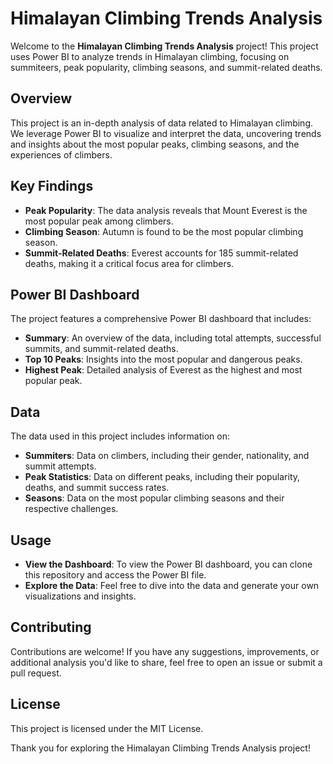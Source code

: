 # Himalayan Climbing Trends Analysis

Welcome to the **Himalayan Climbing Trends Analysis** project! This project uses Power BI to analyze trends in Himalayan climbing, focusing on summiteers, peak popularity, climbing seasons, and summit-related deaths.

## Overview

This project is an in-depth analysis of data related to Himalayan climbing. We leverage Power BI to visualize and interpret the data, uncovering trends and insights about the most popular peaks, climbing seasons, and the experiences of climbers.

## Key Findings

- **Peak Popularity**: The data analysis reveals that Mount Everest is the most popular peak among climbers.
- **Climbing Season**: Autumn is found to be the most popular climbing season.
- **Summit-Related Deaths**: Everest accounts for 185 summit-related deaths, making it a critical focus area for climbers.

## Power BI Dashboard

The project features a comprehensive Power BI dashboard that includes:

- **Summary**: An overview of the data, including total attempts, successful summits, and summit-related deaths.
- **Top 10 Peaks**: Insights into the most popular and dangerous peaks.
- **Highest Peak**: Detailed analysis of Everest as the highest and most popular peak.

## Data

The data used in this project includes information on:

- **Summiters**: Data on climbers, including their gender, nationality, and summit attempts.
- **Peak Statistics**: Data on different peaks, including their popularity, deaths, and summit success rates.
- **Seasons**: Data on the most popular climbing seasons and their respective challenges.

## Usage

- **View the Dashboard**: To view the Power BI dashboard, you can clone this repository and access the Power BI file.
- **Explore the Data**: Feel free to dive into the data and generate your own visualizations and insights.

## Contributing

Contributions are welcome! If you have any suggestions, improvements, or additional analysis you'd like to share, feel free to open an issue or submit a pull request.

## License

This project is licensed under the MIT License.

Thank you for exploring the Himalayan Climbing Trends Analysis project!
